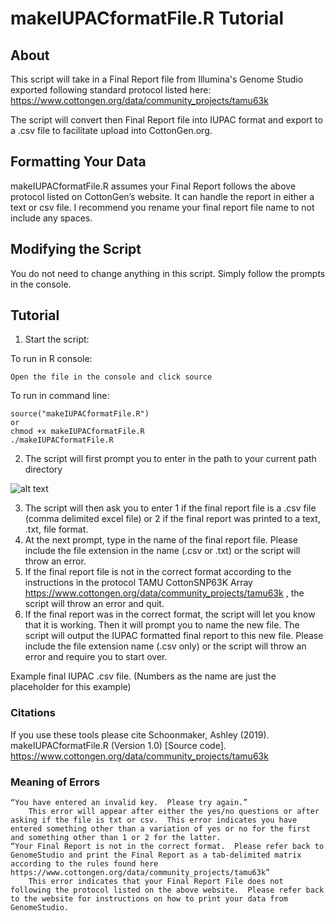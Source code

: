 # makeIUPACformatFile.R Tutorial

## About
This script will take in a Final Report file from Illumina's Genome Studio exported following standard protocol listed here: https://www.cottongen.org/data/community_projects/tamu63k

The script will convert then Final Report file into IUPAC format and export to a .csv file to facilitate upload into CottonGen.org.

## Formatting Your Data
makeIUPACformatFile.R assumes your Final Report follows the above protocol listed on CottonGen’s website.  It can handle the report in either a text or csv file.  I recommend you rename your final report file name to not include any spaces.

## Modifying the Script
You do not need to change anything in this script.  Simply follow the prompts in the console.

## Tutorial
1.	Start the script:

To run in R console:
	
	Open the file in the console and click source

To run in command line:
	
	source("makeIUPACformatFile.R")
	or
	chmod +x makeIUPACformatFile.R
	./makeIUPACformatFile.R
2.	The script will first prompt you to enter in the path to your current path directory
 
![alt text](https://github.com/ahulsekemp/Cotton_CottonLeafCurlVirus_QTLmapping/blob/main/IUPACFormat/IUPicture1.png?raw=true)
 
3.	The script will then ask you to enter 1 if the final report file is a .csv file (comma delimited excel file) or 2 if the final report was printed to a text, .txt, file format.
4.	At the next prompt, type in the name of the final report file.  Please include the file extension in the name (.csv or .txt) or the script will throw an error.   
5.	If the final report file is not in the correct format according to the instructions in the protocol TAMU CottonSNP63K Array https://www.cottongen.org/data/community_projects/tamu63k , the script will throw an error and quit.
6.	If the final report was in the correct format, the script will let you know that it is working.  Then it will prompt you to name the new file.  The script will output the IUPAC formatted final report to this new file.  Please include the file extension name (.csv only) or the script will throw an error and require you to start over.
 
 
Example final IUPAC .csv file.  (Numbers as the name are just the placeholder for this example)

### Citations
If you use these tools please cite Schoonmaker, Ashley (2019). makeIUPACformatFile.R (Version 1.0) [Source code]. https://www.cottongen.org/data/community_projects/tamu63k

### Meaning of Errors
	“You have entered an invalid key.  Please try again.”
		This error will appear after either the yes/no questions or after asking if the file is txt or csv.  This error indicates you have entered something other than a variation of yes or no for the first and something other than 1 or 2 for the latter.  
	“Your Final Report is not in the correct format.  Please refer back to GenomeStudio and print the Final Report as a tab-delimited matrix according to the rules found here https://www.cottongen.org/data/community_projects/tamu63k”
		This error indicates that your Final Report File does not following the protocol listed on the above website.  Please refer back to the website for instructions on how to print your data from GenomeStudio.
